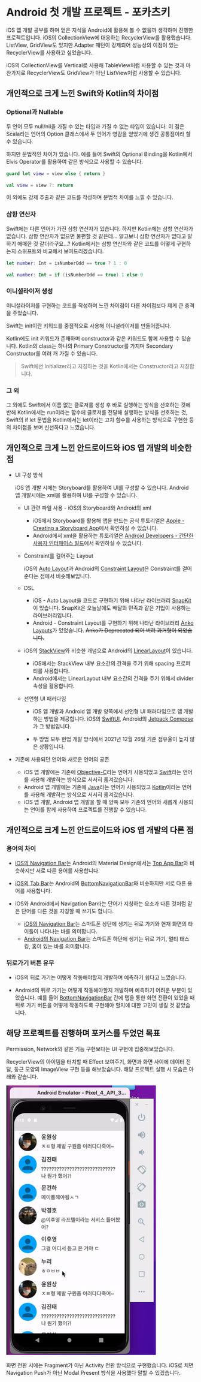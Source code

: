 # Android 첫 개발 프로젝트 - 포카츠키

iOS 앱 개발 공부를 하며 얻은 지식을 Android에 활용해 볼 수 없을까 생각하며 진행한 프로젝트입니다. iOS의 CollectionView에 대응하는 RecyclerView를 활용했습니다. ListView, GridView도 있지만 Adapter 패턴이 강제되어 성능상의 이점이 있는 RecyclerView를 사용하고 싶었습니다.

iOS의 CollectionView를 Vertical로 사용해 TableView처럼 사용할 수 있는 것과 마찬가지로 RecyclerView도 GridView가 아닌 ListView처럼 사용할 수 있습니다.



## 개인적으로 크게 느낀 Swift와 Kotlin의 차이점

### Optional과 Nullable

두 언어 모두 null/nil을 가질 수 있는 타입과 가질 수 없는 타입이 있습니다. 이 점은 Scala라는 언어의 Option 클래스에서 두 언어가 영감을 얻었기에 생긴 공통점이라 할 수 있습니다.

하지만 문법적인 차이가 있습니다. 예를 들어 Swift의 Optional Binding을 Kotlin에서 Elvis Operator를 활용하여 같은 방식으로 사용할 수 있습니다.

```swift
guard let view = view else { return }
```

```kotlin
val view = view ?: return
```

이 외에도 강제 추출과 같은 코드를 작성하며 문법적 차이를 느낄 수 있습니다.

### 삼항 연산자

Swift에는 다른 언어가 가진 삼항 연산자가 있습니다. 하지만 Kotlin에는 삼항 연산자가 없습니다. 삼항 연산자가 없으면 불편할 것 같은데... 알고보니 삼항 연산자가 없다고 말하기 애매한 것 같더라구요...? Kotlin에서는 삼항 연산자와 같은 코드를 어떻게 구현하는지 스위프트와 비교해서 보여드리겠습니다.

```swift
let number: Int = isNumberOdd == true ? 1 : 0
```

```kotlin
val number: Int = if (isNumberOdd == true) 1 else 0
```

### 이니셜라이저 생성

이니셜라이저를 구현하는 코드를 작성하며 느낀 차이점이 다른 차이점보다 제게 큰 충격을 주었습니다. 

Swift는 init이란 키워드를 중점적으로 사용해 이니셜라이저를 만들어줍니다.

Kotlin에도 init 키워드가 존재하며 constructor과 같은 키워드도 함께 사용할 수 있습니다. Kotlin의 class는 하나의 Primary Constructor를 가지며 Secondary Constructor를 여러 개 가질 수 있습니다.

> Swift에선 Initializer라고 지칭하는 것을 Kotlin에서는 Constructor라고 지칭합니다.

### 그 외

그 외에도 Swift에서 이름 없는 클로저를 생성 후 바로 실행하는 방식을 선호하는 것에 반해 Kotlin에서는 run이라는 함수에 클로저를 전달해 실행하는 방식을 선호하는 것, Swift의 if let 문법을 Kotlin에서는 let이라는 고차 함수를 사용하는 방식으로 구현한 등의 차이점을 보며 신선하다고 느꼈습니다.

## 개인적으로 크게 느낀 안드로이드와 iOS 앱 개발의 비슷한 점

- UI 구성 방식

  iOS 앱 개발 시에는 Storyboard를 활용하여 UI를 구성할 수 있습니다. Android 앱 개발시에는 xml을 활용하여 UI를 구성할 수 있습니다.

  - UI 관련 파일 사용 - iOS의 Storyboard와 Android의 xml

    - iOS에서 Storyboard를 활용해 앱을 만드는 공식 튜토리얼은 [Apple - Creating a Storyboard App](https://developer.apple.com/tutorials/app-dev-training/creating-a-storyboard-app)에서 확인하실 수 있습니다.
    - Android에서 xml을 활용하는 튜토리얼은 [Android Developers - 간단한 사용자 인터페이스 빌드](https://developer.android.com/training/basics/firstapp/building-ui)에서 확인하실 수 있습니다.

  - Constraint를 걸어주는 Layout

    iOS의 [Auto Layout](https://developer.apple.com/library/archive/documentation/UserExperience/Conceptual/AutolayoutPG/index.html)과 Android의 [Constraint Layout](https://developer.android.com/training/constraint-layout?hl=ko)은 Constraint를 걸어준다는 점에서 비슷해보입니다.

  - DSL

    - iOS - Auto Layout을 코드로 구현하기 위해 나타난 라이브러리 [SnapKit](https://github.com/SnapKit/SnapKit)이 있습니다. SnapKit은 오늘날에도 배달의 민족과 같은 기업이 사용하는 라이브러리입니다.
    -  Android - Constraint Layout를 구현하기 위해 나타난 라이브러리 [Anko Layouts](https://github.com/Kotlin/anko)가 있었습니다. ~~Anko가 Deprecated 되어 버려 과거형이 되었습니다.~~

  - iOS의 [StackView](https://developer.apple.com/documentation/uikit/uistackview)와 비슷한 개념으로 Android의 [LinearLayout](https://developer.android.com/guide/topics/ui/layout/linear?hl=ko)이 있습니다. 

    - iOS에서는 StackView 내부 요소간의 간격을 주기 위해 spacing 프로퍼티를 사용합니다.
    - Android에서는 LinearLayout 내부 요소간의 간격을 주기 위해서 divider 속성을 활용합니다.

  - 선언형 UI 패러다임

    - iOS 앱 개발과 Android 앱 개발 양쪽에서 선언형 UI 패러다임으로 앱 개발하는 방법을 제공합니다. iOS의 [SwiftUI](https://developer.apple.com/kr/xcode/swiftui/), Android의 [Jetpack Compose](https://developer.android.com/jetpack/compose?hl=ko)가 그 방법입니다.

    - 두 방법 모두 현업 개발 방식에서 2021년 12월 26일 기준 점유율이 높지 않은 상황입니다.

- 기존에 사용되던 언어와 새로운 언어의 공존

  - iOS 앱 개발에는 기존에 [Objective-C](https://ko.wikipedia.org/wiki/오브젝티브-C)라는 언어가 사용되었고 [Swift](https://developer.apple.com/kr/swift/)라는 언어를 사용해 개발하는 방식으로 서서히 옮겨갔습니다.
  - Android 앱 개발에는 기존에 [Java](https://www.java.com/ko/)라는 언어가 사용되었고 [Kotlin](https://kotlinlang.org)이라는 언어를 사용해 개발하는 방식으로 서서히 옮겨갔습니다.
  - iOS 앱 개발, Android 앱 개발을 할 때 양쪽 모두 기존의 언어와 새롭게 사용되는 언어를 함께 사용하여 프로젝트를 진행할 수 있습니다.

## 개인적으로 크게 느낀 안드로이드와 iOS 앱 개발의 다른 점

### 용어의 차이

- [iOS의 Navigation Bar](https://developer.apple.com/design/human-interface-guidelines/ios/bars/navigation-bars/)는 Android의 Material Design에서는 [Top App Bar](https://material.io/components/app-bars-top)와 비슷하지만 서로 다른 용어를 사용합니다.

- [iOS의 Tab Bar](https://developer.apple.com/design/human-interface-guidelines/ios/bars/tab-bars/)는 Android의 [BottomNavigationBar](https://material.io/components/bottom-navigation/android)와 비슷하지만 서로 다른 용어를 사용합니다.
- iOS와 Android에서 Navigation Bar라는 단어가 지칭하는 요소가 다른 것처럼 같은 단어를 다른 것을 지칭할 때 쓰기도 합니다.
  - [iOS의 Navigation Bar](https://developer.apple.com/design/human-interface-guidelines/ios/bars/navigation-bars/)는 스마트폰 상단에 생기는 뒤로 가기와 현재 화면의 타이틀이 나타나는 바를 의미합니다.
  - [Android의 Navigation Bar](https://www.google.com/url?client=internal-element-cse&cx=000521750095050289010:zpcpi1ea4s8&q=https://developer.android.com/training/system-ui/navigation&sa=U&ved=2ahUKEwiI0Nnr_ID1AhVHCqYKHbwqDqkQFnoECAAQAg&usg=AOvVaw2kF2ueRrZ6wmTHeTXpymAg)는 스마트폰 하단에 생기는 뒤로 가기, 멀티 태스킹, 홈이 있는 바를 의미합니다.

### 뒤로가기 버튼 유무

- iOS의 뒤로 가기는 어떻게 작동해야할지 개발하며 예측하기 쉽다고 느꼈습니다.

- Android의 뒤로 가기는 어떻게 작동해야할지 개발하며 예측하기 어려운 부분이 있었습니다. 예를 들어 [BottomNavigationBar](https://material.io/components/bottom-navigation/android) 간에 탭을 통한 화면 전환이 있었을 때 뒤로 가기 버튼을 어떻게 작동하도록 구현해야 할지에 대한 고민이 생길 것 같았습니다.

## 해당 프로젝트를 진행하며 포커스를 두었던 목표

Permission, Network와 같은 기능 구현보다는 UI 구현에 집중해보았습니다.

RecyclerView의 아이템을 터치할 때 Effect 보여주기, 화면과 화면 사이에 데이터 전달, 둥근 모양의 ImageView 구현 등을 해보았습니다. 해당 프로젝트 실행 시 모습은 아래와 같습니다.



![Result Image](https://github.com/CodingJT/Pokatsuki/blob/main/README%20Image/result_image.gif)

화면 전환 시에는 Fragment가 아닌 Activity 전환 방식으로 구현했습니다. iOS로 치면 Navigation Push가 아닌 Modal Present 방식을 사용했다 말할 수 있겠습니다.
